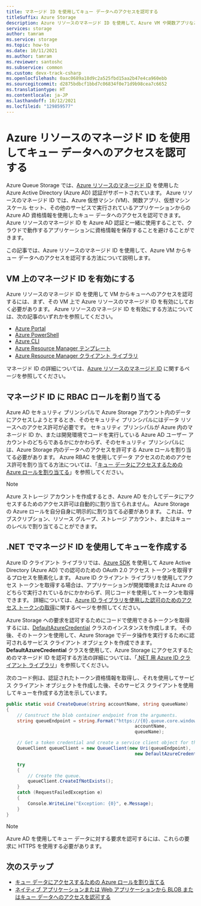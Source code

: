 ```yaml
---
title: マネージド ID を使用してキュー データへのアクセスを認可する
titleSuffix: Azure Storage
description: Azure リソースのマネージド ID を使用して、Azure VM や関数アプリなどで実行されているアプリケーションからのキュー データ アクセスを認可します。
services: storage
author: tamram
ms.service: storage
ms.topic: how-to
ms.date: 10/11/2021
ms.author: tamram
ms.reviewer: santoshc
ms.subservice: common
ms.custom: devx-track-csharp
ms.openlocfilehash: 0aac0689a18d9c2a525fbd15aa2b47e4ca960ebb
ms.sourcegitcommit: d2875bdbcf1bbd7c06834f0e71d9b98cea7c6652
ms.translationtype: HT
ms.contentlocale: ja-JP
ms.lasthandoff: 10/12/2021
ms.locfileid: "129859577"
---
```

# <a name="authorize-access-to-queue-data-with-managed-identities-for-azure-resources"></a>Azure リソースのマネージド ID を使用してキュー データへのアクセスを認可する

Azure Queue Storage では、[Azure リソースのマネージド ID](../../active-directory/managed-identities-azure-resources/overview.md) を使用した Azure Active Directory (Azure AD) 認証がサポートされています。 Azure リソースのマネージド ID では、Azure 仮想マシン (VM)、関数アプリ、仮想マシン スケール セット、その他のサービスで実行されているアプリケーションからの Azure AD 資格情報を使用したキュー データへのアクセスを認可できます。 Azure リソースのマネージド ID を Azure AD 認証と一緒に使用することで、クラウドで動作するアプリケーションに資格情報を保存することを避けることができます。

この記事では、Azure リソースのマネージド ID を使用して、Azure VM からキュー データへのアクセスを認可する方法について説明します。

## <a name="enable-managed-identities-on-a-vm"></a>VM 上のマネージド ID を有効にする

Azure リソースのマネージド ID を使用して VM からキューへのアクセスを認可するには、まず、その VM 上で Azure リソースのマネージド ID を有効にしておく必要があります。 Azure リソースのマネージド ID を有効にする方法については、次の記事のいずれかを参照してください。

- [Azure Portal](../../active-directory/managed-identities-azure-resources/qs-configure-portal-windows-vm.md)
- [Azure PowerShell](../../active-directory/managed-identities-azure-resources/qs-configure-powershell-windows-vm.md)
- [Azure CLI](../../active-directory/managed-identities-azure-resources/qs-configure-cli-windows-vm.md)
- [Azure Resource Manager テンプレート](../../active-directory/managed-identities-azure-resources/qs-configure-template-windows-vm.md)
- [Azure Resource Manager クライアント ライブラリ](../../active-directory/managed-identities-azure-resources/qs-configure-sdk-windows-vm.md)

マネージド ID の詳細については、[Azure リソースのマネージド ID](../../active-directory/managed-identities-azure-resources/overview.md) に関するページを参照してください。

## <a name="assign-an-rbac-role-to-a-managed-identity"></a>マネージド ID に RBAC ロールを割り当てる

Azure AD セキュリティ プリンシパルで Azure Storage アカウント内のデータにアクセスしようとするとき、そのセキュリティ プリンシパルにはデータ リソースへのアクセス許可が必要です。 セキュリティ プリンシパルが Azure 内のマネージド ID か、または開発環境でコードを実行している Azure AD ユーザー アカウントのどちらであるかにかかわらず、そのセキュリティ プリンシパルには、Azure Storage 内のデータへのアクセスを許可する Azure ロールを割り当てる必要があります。 Azure RBAC を使用してデータ アクセスのためのアクセス許可を割り当てる方法については、「[キュー データにアクセスするための Azure ロールを割り当てる](assign-azure-role-data-access.md)」を参照してください。

> [!NOTE]
> Azure ストレージ アカウントを作成するとき、Azure AD を介してデータにアクセスするためのアクセス許可は自動的に割り当てられません。 Azure Storage の Azure ロールを自分自身に明示的に割り当てる必要があります。 これは、サブスクリプション、リソース グループ、ストレージ アカウント、またはキューのレベルで割り当てることができます。

## <a name="use-a-managed-identity-to-create-a-queue-in-net"></a>.NET でマネージド ID を使用してキューを作成する

Azure ID クライアント ライブラリでは、[Azure SDK](https://github.com/Azure/azure-sdk) を使用して Azure Active Directory (Azure AD) での認可のための OAuth 2.0 アクセス トークンを取得するプロセスを簡素化します。 Azure ID クライアント ライブラリを使用してアクセス トークンを取得する場合は、アプリケーションが開発環境または Azure のどちらで実行されているかにかかわらず、同じコードを使用してトークンを取得できます。 詳細については、[Azure ID ライブラリを使用した認可のためのアクセス トークンの取得](../common/identity-library-acquire-token.md)に関するページを参照してください。

Azure Storage への要求を認可するためにコードで使用できるトークンを取得するには、[DefaultAzureCredential](/dotnet/api/azure.identity.defaultazurecredential) クラスのインスタンスを作成します。 その後、そのトークンを使用して、Azure Storage でデータ操作を実行するために認可されるサービス クライアント オブジェクトを作成できます。 **DefaultAzureCredential** クラスを使用して、Azure Storage にアクセスするためのマネージド ID を認可する方法の詳細については、「[.NET 用 Azure ID クライアント ライブラリ](/dotnet/api/overview/azure/identity-readme)」を参照してください。

次のコード例は、認証されたトークン資格情報を取得し、それを使用してサービス クライアント オブジェクトを作成した後、そのサービス クライアントを使用してキューを作成する方法を示しています。

```csharp
public static void CreateQueue(string accountName, string queueName)
{
    // Construct the blob container endpoint from the arguments.
    string queueEndpoint = string.Format("https://{0}.queue.core.windows.net/{1}",
                                                accountName,
                                                queueName);

    // Get a token credential and create a service client object for the queue.
    QueueClient queueClient = new QueueClient(new Uri(queueEndpoint), 
                                                new DefaultAzureCredential());

    try
    {
        // Create the queue.
        queueClient.CreateIfNotExists();
    }
    catch (RequestFailedException e)
    {
        Console.WriteLine("Exception: {0}", e.Message);
    }
}
```

> [!NOTE]
> Azure AD を使用してキュー データに対する要求を認可するには、これらの要求に HTTPS を使用する必要があります。

## <a name="next-steps"></a>次のステップ

- [キュー データにアクセスするための Azure ロールを割り当てる](assign-azure-role-data-access.md)
- [ネイティブ アプリケーションまたは Web アプリケーションから BLOB またはキュー データへのアクセスを認可する](../common/storage-auth-aad-app.md)
